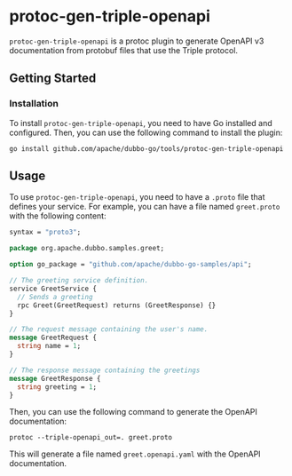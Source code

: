 # protoc-gen-triple-openapi

`protoc-gen-triple-openapi` is a protoc plugin to generate OpenAPI v3 documentation from protobuf files that use the Triple protocol.

## Getting Started

### Installation

To install `protoc-gen-triple-openapi`, you need to have Go installed and configured. Then, you can use the following command to install the plugin:

```shell
go install github.com/apache/dubbo-go/tools/protoc-gen-triple-openapi
```

## Usage

To use `protoc-gen-triple-openapi`, you need to have a `.proto` file that defines your service. For example, you can have a file named `greet.proto` with the following content:

```proto
syntax = "proto3";

package org.apache.dubbo.samples.greet;

option go_package = "github.com/apache/dubbo-go-samples/api";

// The greeting service definition.
service GreetService {
  // Sends a greeting
  rpc Greet(GreetRequest) returns (GreetResponse) {}
}

// The request message containing the user's name.
message GreetRequest {
  string name = 1;
}

// The response message containing the greetings
message GreetResponse {
  string greeting = 1;
}
```

Then, you can use the following command to generate the OpenAPI documentation:

```shell
protoc --triple-openapi_out=. greet.proto
```

This will generate a file named `greet.openapi.yaml` with the OpenAPI documentation.
